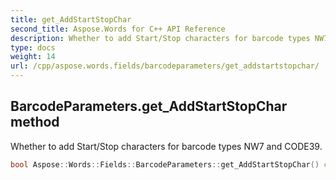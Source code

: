 ```yaml
---
title: get_AddStartStopChar
second_title: Aspose.Words for C++ API Reference
description: Whether to add Start/Stop characters for barcode types NW7 and CODE39.
type: docs
weight: 14
url: /cpp/aspose.words.fields/barcodeparameters/get_addstartstopchar/
---
```

## BarcodeParameters.get_AddStartStopChar method


Whether to add Start/Stop characters for barcode types NW7 and CODE39.

```cpp
bool Aspose::Words::Fields::BarcodeParameters::get_AddStartStopChar() const
```

